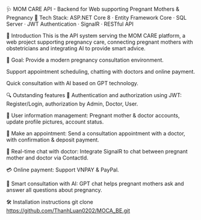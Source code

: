 🩺 MOM CARE API - Backend for Web supporting Pregnant Mothers & Pregnancy
📁 Tech Stack: ASP.NET Core 8 · Entity Framework Core · SQL Server · JWT Authentication · SignalR · RESTful API

📌 Introduction
This is the API system serving the MOM CARE platform, a web project supporting pregnancy care, connecting pregnant mothers with obstetricians and integrating AI to provide smart advice.

🎯 Goal:
Provide a modern pregnancy consultation environment.

Support appointment scheduling, chatting with doctors and online payment.

Quick consultation with AI based on GPT technology.

🔍 Outstanding features
🔐 Authentication and authorization using JWT: Register/Login, authorization by Admin, Doctor, User.

📄 User information management: Pregnant mother & doctor accounts, update profile pictures, account status.

📅 Make an appointment: Send a consultation appointment with a doctor, with confirmation & deposit payment.

💬 Real-time chat with doctor: Integrate SignalR to chat between pregnant mother and doctor via ContactId.

💳 Online payment: Support VNPAY & PayPal.

🧠 Smart consultation with AI: GPT chat helps pregnant mothers ask and answer all questions about pregnancy.

🛠️ Installation instructions
git clone https://github.com/ThanhLuan0202/MOCA_BE.git
